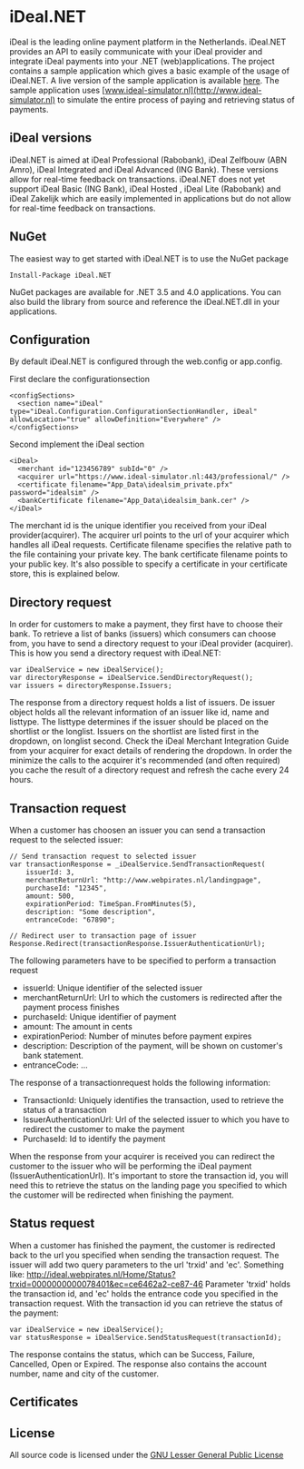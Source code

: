 # iDeal.NET
iDeal is the leading online payment platform in the Netherlands. iDeal.NET provides an API to easily communicate with your iDeal provider and integrate iDeal payments into your .NET (web)applications.
The project contains a sample application which gives a basic example of the usage of iDeal.NET. A live version of the sample application is available [here](http://ideal.webpirates.nl). The sample application uses [www.ideal-simulator.nl](http://www.ideal-simulator.nl) to simulate the entire process of paying and retrieving status of payments.

## iDeal versions
iDeal.NET is aimed at iDeal Professional (Rabobank), iDeal Zelfbouw (ABN Amro), iDeal Integrated and iDeal Advanced (ING Bank). These versions allow for real-time feedback on transactions. 
iDeal.NET does not yet support iDeal Basic (ING Bank), iDeal Hosted , iDeal Lite (Rabobank) and iDeal Zakelijk which are easily implemented in applications but do not allow for real-time feedback on transactions.

## NuGet
The easiest way to get started with iDeal.NET is to use the NuGet package

	Install-Package iDeal.NET

NuGet packages are available for .NET 3.5 and 4.0 applications. You can also build the library from source and reference the iDeal.NET.dll in your applications.

## Configuration
By default iDeal.NET is configured through the web.config or app.config.

First declare the configurationsection

	<configSections>
      <section name="iDeal" type="iDeal.Configuration.ConfigurationSectionHandler, iDeal" allowLocation="true" allowDefinition="Everywhere" />
    </configSections>
	
Second implement the iDeal section

	<iDeal>
      <merchant id="123456789" subId="0" />
      <acquirer url="https://www.ideal-simulator.nl:443/professional/" />
      <certificate filename="App_Data\idealsim_private.pfx" password="idealsim" />
      <bankCertificate filename="App_Data\idealsim_bank.cer" />
    </iDeal>

The merchant id is the unique identifier you received from your iDeal provider(acquirer). The acquirer url points to the url of your acquirer which handles all iDeal requests. Certificate filename specifies the relative path to the file containing your private key. The bank certificate filename points to your public key. It's also possible to specify a certificate in your certificate store, this is explained below.

## Directory request
In order for customers to make a payment, they first have to choose their bank. To retrieve a list of banks (issuers) which consumers can choose from, you have to send a directory request to your iDeal provider (acquirer). This is how you send a directory request with iDeal.NET:

	var iDealService = new iDealService();
	var directoryResponse = iDealService.SendDirectoryRequest();
	var issuers = directoryResponse.Issuers;

The response from a directory request holds a list of issuers. De issuer object holds all the relevant information of an issuer like id, name and listtype. The listtype determines if the issuer should be placed on the shortlist or the longlist. Issuers on the shortlist are listed first in the dropdown, on longlist second. Check the iDeal Merchant Integration Guide from your acquirer for exact details of rendering the dropdown.
In order the minimize the calls to the acquirer it's recommended (and often required) you cache the result of a directory request and refresh the cache every 24 hours.

## Transaction request
When a customer has choosen an issuer you can send a transaction request to the selected issuer:

	// Send transaction request to selected issuer
	var transactionResponse = _iDealService.SendTransactionRequest(
		issuerId: 3, 
		merchantReturnUrl: "http://www.webpirates.nl/landingpage", 
		purchaseId: "12345", 
		amount: 500, 
		expirationPeriod: TimeSpan.FromMinutes(5), 
		description: "Some description",
		entranceCode: "67890";

	// Redirect user to transaction page of issuer
	Response.Redirect(transactionResponse.IssuerAuthenticationUrl);

The following parameters have to be specified to perform a transaction request
 
 - issuerId: Unique identifier of the selected issuer
 - merchantReturnUrl: Url to which the customers is redirected after the payment process finishes
 - purchaseId: Unique identifier of payment
 - amount: The amount in cents
 - expirationPeriod: Number of minutes before payment expires
 - description: Description of the payment, will be shown on customer's bank statement.
 - entranceCode: ...
 	
The response of a transactionrequest holds the following information:

 - TransactionId: Uniquely identifies the transaction, used to retrieve the status of a transaction
 - IssuerAuthenticationUrl: Url of the selected issuer to which you have to redirect the customer to make the payment
 - PurchaseId: Id to identify the payment
 
When the response from your acquirer is received you can redirect the customer to the issuer who will be performing the iDeal payment (IssuerAuthenticationUrl). It's important to store the transaction id, you will need this to retrieve the status on the landing page you specified to which the customer will be redirected when finishing the payment.

## Status request
When a customer has finished the payment, the customer is redirected back to the url you specified when sending the transaction request. The issuer will add two query parameters to the url 'trxid' and 'ec'. Something like: http://ideal.webpirates.nl/Home/Status?trxid=0000000000078401&ec=ce6462a2-ce87-46
Parameter 'trxid' holds the transaction id, and 'ec' holds the entrance code you specified in the transaction request. With the transaction id you can retrieve the status of the payment:

	var iDealService = new iDealService();
	var statusResponse = iDealService.SendStatusRequest(transactionId);
	
The response contains the status, which can be Success, Failure, Cancelled, Open or Expired. The response also contains the account number, name and city of the customer.

## Certificates

## License
All source code is licensed under the [GNU Lesser General Public License](http://www.gnu.org/licenses/lgpl.html)